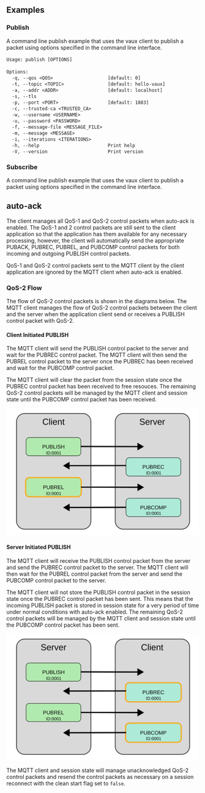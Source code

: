 ## Examples

### Publish
A command line publish example that uses the vaux client to publish a packet using options
specified in the command line interface.

```
Usage: publish [OPTIONS]

Options:
  -q, --qos <QOS>                    [default: 0]
  -t, --topic <TOPIC>                [default: hello-vaux]
  -a, --addr <ADDR>                  [default: localhost]
  -s, --tls                          
  -p, --port <PORT>                  [default: 1883]
  -c, --trusted-ca <TRUSTED_CA>      
  -w, --username <USERNAME>          
  -u, --password <PASSWORD>          
  -f, --message-file <MESSAGE_FILE>  
  -m, --message <MESSAGE>            
  -i, --iterations <ITERATIONS>      
  -h, --help                         Print help
  -V, --version                      Print version
```

### Subscribe
A command line publish example that uses the vaux client to publish a packet using options
specified in the command line interface.



## auto-ack
The client manages all QoS-1 and QoS-2 control packets when auto-ack is enabled. The 
QoS-1 and 2 control packets are still sent to the client application so that the application 
has them available for any necessary processing, however, the client will automatically
send the appropriate PUBACK, PUBREC, PUBREL, and PUBCOMP control packets for both
incoming and outgoing PUBLISH control packets.

QoS-1  and QoS-2 control packets sent to the MQTT client by the client application are
ignored by the MQTT client when auto-ack is enabled.

### QoS-2 Flow
The flow of QoS-2 control packets is shown in the diagrams below. The MQTT client manages
the flow of QoS-2 control packets between the client and the server when the application
client send or receives a PUBLISH control packet with QoS-2. 

#### Client Initiated PUBLISH

The MQTT client will send the PUBLISH control packet to the server and wait for the PUBREC
control packet. The MQTT client will then send the PUBREL control packet to the server once
the PUBREC has been received and wait for the PUBCOMP control packet.

The MQTT client will clear the packet from the session state once the PUBREC control packet has been received to free resouces. The remaining QoS-2 control packets will be managed by the MQTT client and session state until the PUBCOMP control packet has been received.

 ![QOS-2 Client Initiated](/images/qos2flow-01.svg) 

 #### Server Initiated PUBLISH

The MQTT client will receive the PUBLISH control packet from the server and send the PUBREC
control packet to the server. The MQTT client will then wait for the PUBREL control packet
from the server and send the PUBCOMP control packet to the server.

The MQTT client will not store the PUBLISH control packet in the session state once the PUBREC control packet has been sent. This means that the incoming PUBLISH packet is stored in session state for a very period of time under normal conditions with auto-ack enabled. The remaining QoS-2 control packets will be managed by the MQTT client and session state until the PUBCOMP control packet has been sent.

 ![QOS-2 Server Initiated](/images/qos2flow-02.svg) 



The MQTT client and session state will manage unacknowledged QoS-2 control packets
and resend the control packets as necessary on a session reconnect with the clean start flag
set to `false`.